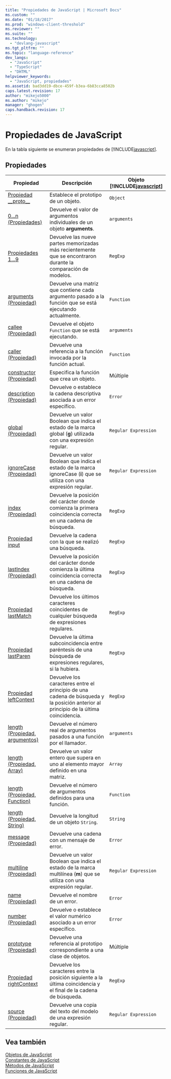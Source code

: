 ```yaml
---
title: "Propiedades de JavaScript | Microsoft Docs"
ms.custom: ""
ms.date: "01/18/2017"
ms.prod: "windows-client-threshold"
ms.reviewer: ""
ms.suite: ""
ms.technology: 
  - "devlang-javascript"
ms.tgt_pltfrm: ""
ms.topic: "language-reference"
dev_langs: 
  - "JavaScript"
  - "TypeScript"
  - "DHTML"
helpviewer_keywords: 
  - "JavaScript, propiedades"
ms.assetid: bad3dd19-dbce-459f-b3ea-6b83cca8502b
caps.latest.revision: 17
author: "mikejo5000"
ms.author: "mikejo"
manager: "ghogen"
caps.handback.revision: 17
---
```

# Propiedades de JavaScript
En la tabla siguiente se enumeran propiedades de [!INCLUDE[javascript](../../javascript/includes/javascript-md.md)].  
  
## Propiedades  
  
|Propiedad|Descripción|Objeto [!INCLUDE[javascript](../../javascript/includes/javascript-md.md)]|  
|---------------|-----------------|-----------------------------------------------------------------------|  
|[Propiedad \_\_proto\_\_](../../javascript/reference/proto-property-object-javascript.md)|Establece el prototipo de un objeto.|`Object`|  
|[0...n \(Propiedades\)](../../javascript/reference/0-dot-dot-dot-n-properties-arguments-javascript.md)|Devuelve el valor de argumentos individuales de un objeto **arguments**.|`arguments`|  
|[Propiedades $1...$9](../../javascript/reference/dollar-1-dot-dot-dot-dollar-9-properties-regexp-javascript.md)|Devuelve las nueve partes memorizadas más recientemente que se encontraron durante la comparación de modelos.|`RegExp`|  
|[arguments \(Propiedad\)](../../javascript/reference/arguments-property-function-javascript.md)|Devuelve una matriz que contiene cada argumento pasado a la función que se está ejecutando actualmente.|`Function`|  
|[callee \(Propiedad\)](../../javascript/reference/callee-property-arguments-javascript.md)|Devuelve el objeto `Function` que se está ejecutando.|`arguments`|  
|[caller \(Propiedad\)](../../javascript/reference/caller-property-function-javascript.md)|Devuelve una referencia a la función invocada por la función actual.|`Function`|  
|[constructor \(Propiedad\)](../../javascript/reference/constructor-property-object-javascript.md)|Especifica la función que crea un objeto.|Múltiple|  
|[description \(Propiedad\)](../../javascript/reference/description-property-error-javascript.md)|Devuelve o establece la cadena descriptiva asociada a un error específico.|`Error`|  
|[global \(Propiedad\)](../../javascript/reference/global-property-regular-expression-javascript.md)|Devuelve un valor Boolean que indica el estado de la marca global \(**g**\) utilizada con una expresión regular.|`Regular Expression`|  
|[ignoreCase \(Propiedad\)](../../javascript/reference/ignorecase-property-regular-expression-javascript.md)|Devuelve un valor Boolean que indica el estado de la marca ignoreCase \(**i**\) que se utiliza con una expresión regular.|`Regular Expression`|  
|[index \(Propiedad\)](../../javascript/reference/index-property-regexp-javascript.md)|Devuelve la posición del carácter donde comienza la primera coincidencia correcta en una cadena de búsqueda.|`RegExp`|  
|[Propiedad input](../../javascript/reference/input-property-dollar-regexp-javascript.md)|Devuelve la cadena con la que se realizó una búsqueda.|`RegExp`|  
|[lastIndex \(Propiedad\)](../../javascript/reference/lastindex-property-regexp-javascript.md)|Devuelve la posición del carácter donde comienza la última coincidencia correcta en una cadena de búsqueda.|`RegExp`|  
|[Propiedad lastMatch](../../javascript/reference/lastmatch-property-dollar-regexp-javascript.md)|Devuelve los últimos caracteres coincidentes de cualquier búsqueda de expresiones regulares.|`RegExp`|  
|[Propiedad lastParen](../../javascript/reference/lastparen-property-dollar-regexp-javascript.md)|Devuelve la última subcoincidencia entre paréntesis de una búsqueda de expresiones regulares, si la hubiera.|`RegExp`|  
|[Propiedad leftContext](../../javascript/reference/leftcontext-property-dollar-grave-regexp-javascript.md)|Devuelve los caracteres entre el principio de una cadena de búsqueda y la posición anterior al principio de la última coincidencia.|`RegExp`|  
|[length \(Propiedad, argumentos\)](../../javascript/reference/length-property-arguments-javascript.md)|Devuelve el número real de argumentos pasados a una función por el llamador.|`arguments`|  
|[length \(Propiedad, Array\)](../../javascript/reference/length-property-array-javascript.md)|Devuelve un valor entero que supera en uno al elemento mayor definido en una matriz.|`Array`|  
|[length \(Propiedad, Function\)](../../javascript/reference/length-property-function-javascript.md)|Devuelve el número de argumentos definidos para una función.|`Function`|  
|[length \(Propiedad, String\)](../../javascript/reference/length-property-string-javascript.md)|Devuelve la longitud de un objeto `String`.|`String`|  
|[message \(Propiedad\)](../../javascript/reference/message-property-error-javascript.md)|Devuelve una cadena con un mensaje de error.|`Error`|  
|[multiline \(Propiedad\)](../../javascript/reference/multiline-property-regular-expression-javascript.md)|Devuelve un valor Boolean que indica el estado de la marca multilínea \(**m**\) que se utiliza con una expresión regular.|`Regular Expression`|  
|[name \(Propiedad\)](../../javascript/reference/name-property-error-javascript.md)|Devuelve el nombre de un error.|`Error`|  
|[number \(Propiedad\)](../../javascript/reference/number-property-error-javascript.md)|Devuelve o establece el valor numérico asociado a un error específico.|`Error`|  
|[prototype \(Propiedad\)](../../javascript/reference/prototype-property-object-javascript.md)|Devuelve una referencia al prototipo correspondiente a una clase de objetos.|Múltiple|  
|[Propiedad rightContext](../../javascript/reference/rightcontext-property-dollar-regexp-javascript.md)|Devuelve los caracteres entre la posición siguiente a la última coincidencia y el final de la cadena de búsqueda.|`RegExp`|  
|[source \(Propiedad\)](../../javascript/reference/source-property-regular-expression-javascript.md)|Devuelve una copia del texto del modelo de una expresión regular.|`Regular Expression`|  
  
## Vea también  
 [Objetos de JavaScript](../../javascript/reference/javascript-objects.md)   
 [Constantes de JavaScript](../../javascript/reference/javascript-constants.md)   
 [Métodos de JavaScript](../../javascript/reference/javascript-methods.md)   
 [Funciones de JavaScript](../../javascript/reference/javascript-functions.md)